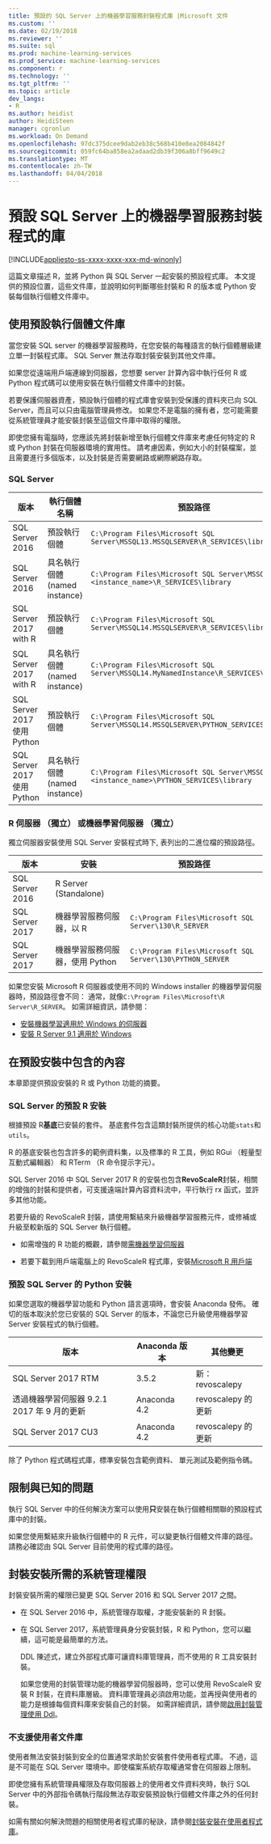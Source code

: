```yaml
---
title: 預設的 SQL Server 上的機器學習服務封裝程式庫 |Microsoft 文件
ms.custom: ''
ms.date: 02/19/2018
ms.reviewer: ''
ms.suite: sql
ms.prod: machine-learning-services
ms.prod_service: machine-learning-services
ms.component: r
ms.technology: ''
ms.tgt_pltfrm: ''
ms.topic: article
dev_langs:
- R
ms.author: heidist
author: HeidiSteen
manager: cgronlun
ms.workload: On Demand
ms.openlocfilehash: 97dc375dcee9dab2eb38c568b410e8ea2084842f
ms.sourcegitcommit: 059fc64ba858ea2adaad2db39f306a8bff9649c2
ms.translationtype: MT
ms.contentlocale: zh-TW
ms.lasthandoff: 04/04/2018
---
```

# <a name="default-package-libraries-for-machine-learning-on-sql-server"></a>預設 SQL Server 上的機器學習服務封裝程式的庫
[!INCLUDE[appliesto-ss-xxxx-xxxx-xxx-md-winonly](../../includes/appliesto-ss-xxxx-xxxx-xxx-md-winonly.md)]

這篇文章描述 R，並將 Python 與 SQL Server 一起安裝的預設程式庫。 本文提供的預設位置，這些文件庫，並說明如何判斷哪些封裝和 R 的版本或 Python 安裝每個執行個體文件庫中。

## <a name="using-the-default-instance-library"></a>使用預設執行個體文件庫

當您安裝 SQL server 的機器學習服務時，在您安裝的每種語言的執行個體層級建立單一封裝程式庫。 SQL Server 無法存取封裝安裝到其他文件庫。

如果您從遠端用戶端連線到伺服器，您想要 server 計算內容中執行任何 R 或 Python 程式碼可以使用安裝在執行個體文件庫中的封裝。

若要保護伺服器資產，預設執行個體的程式庫會安裝到受保護的資料夾已向 SQL Server，而且可以只由電腦管理員修改。 如果您不是電腦的擁有者，您可能需要從系統管理員才能安裝封裝至這個文件庫中取得的權限。 

即使您擁有電腦時，您應該先將封裝新增至執行個體文件庫來考慮任何特定的 R 或 Python 封裝在伺服器環境的實用性。 請考慮因素，例如大小的封裝檔案，並且需要進行多個版本，以及封裝是否需要網路或網際網路存取。

### <a name="sql-server"></a>SQL Server

|版本 | 執行個體名稱|預設路徑|
|------|------|------|
| SQL Server 2016 |預設執行個體|`C:\Program Files\Microsoft SQL Server\MSSQL13.MSSQLSERVER\R_SERVICES\library`|
| SQL Server 2016 |具名執行個體 (named instance) |`C:\Program Files\Microsoft SQL Server\MSSQL13.<instance_name>\R_SERVICES\library`|
| SQL Server 2017 with R|預設執行個體 |`C:\Program Files\Microsoft SQL Server\MSSQL14.MSSQLSERVER\R_SERVICES\library` |
| SQL Server 2017 with R|具名執行個體 (named instance)|`C:\Program Files\Microsoft SQL Server\MSSQL14.MyNamedInstance\R_SERVICES\library` |
| SQL Server 2017 使用 Python |預設執行個體 |`C:\Program Files\Microsoft SQL Server\MSSQL14.MSSQLSERVER\PYTHON_SERVICES\library` |
| SQL Server 2017 使用 Python|具名執行個體 (named instance)|`C:\Program Files\Microsoft SQL Server\MSSQL14.<instance_name>\PYTHON_SERVICES\library` |

### <a name="r-server-standalone-or-machine-learning-server-standalone"></a>R 伺服器 （獨立） 或機器學習伺服器 （獨立）

獨立伺服器安裝使用 SQL Server 安裝程式時下, 表列出的二進位檔的預設路徑。 

|版本| 安裝|預設路徑|
|------|------|------|
| SQL Server 2016|R Server (Standalone)| |`C:\Program Files\Microsoft SQL Server\130\R_SERVER`|
|SQL Server 2017|機器學習服務伺服器，以 R |`C:\Program Files\Microsoft SQL Server\130\R_SERVER`|
|SQL Server 2017|機器學習服務伺服器，使用 Python |`C:\Program Files\Microsoft SQL Server\130\PYTHON_SERVER`|

如果您安裝 Microsoft R 伺服器或使用不同的 Windows installer 的機器學習伺服器時，預設路徑會不同： 通常，就像`C:\Program Files\Microsoft\R Server\R_SERVER`。 如需詳細資訊，請參閱：
 
+ [安裝機器學習適用於 Windows 的伺服器](https://docs.microsoft.com/machine-learning-server/install/machine-learning-server-windows-install)
+ [安裝 R Server 9.1 適用於 Windows](https://docs.microsoft.com/machine-learning-server/install/r-server-install-windows)

## <a name="what-is-included-in-a-default-installation"></a>在預設安裝中包含的內容

本章節提供預設安裝的 R 或 Python 功能的摘要。

### <a name="default-r-installation-for-sql-server"></a>SQL Server 的預設 R 安裝

根據預設 R**基底**已安裝的套件。 基底套件包含這類封裝所提供的核心功能`stats`和`utils`。

R 的基底安裝也包含許多的範例資料集，以及標準的 R 工具，例如 RGui （輕量型互動式編輯器） 和 RTerm （R 命令提示字元）。

SQL Server 2016 中 SQL Server 2017 R 的安裝也包含**RevoScaleR**封裝，相關的增強的封裝和提供者，可支援遠端計算內容資料流中，平行執行 rx 函式，並許多其他功能。

若要升級的 RevoScaleR 封裝，請使用繫結來升級機器學習服務元件，或修補或升級至較新版的 SQL Server 執行個體。

+ 如需增強的 R 功能的概觀，請參閱[需機器學習伺服器](https://docs.microsoft.com/machine-learning-server/what-is-microsoft-r-server)

+ 若要下載到用戶端電腦上的 RevoScaleR 程式庫，安裝[Microsoft R 用戶端](https://docs.microsoft.com/machine-learning-server/r-client/what-is-microsoft-r-client)

### <a name="default-python-installation-for-sql-server"></a>預設 SQL Server 的 Python 安裝

如果您選取的機器學習功能和 Python 語言選項時，會安裝 Anaconda 發佈。 確切的版本取決於您已安裝的 SQL Server 的版本，不論您已升級使用機器學習 Server 安裝程式的執行個體。

|版本| Anaconda 版本| 其他變更|
|------|------|------|
| SQL Server 2017 RTM| 3.5.2| 新： revoscalepy|
| 透過機器學習伺服器 9.2.1 2017 年 9 月的更新| Anaconda 4.2| revoscalepy 的更新 |
| SQL Server 2017 CU3| Anaconda 4.2| revoscalepy 的更新 |

除了 Python 程式碼程式庫，標準安裝包含範例資料、 單元測試及範例指令碼。

## <a name="restrictions-and-known-issues"></a>限制與已知的問題

執行 SQL Server 中的任何解決方案可以使用**只**安裝在執行個體相關聯的預設程式庫中的封裝。

如果您使用繫結來升級執行個體中的 R 元件，可以變更執行個體文件庫的路徑。 請務必確認由 SQL Server 目前使用的程式庫的路徑。

## <a name="administrative-permissions-required-for-package-installation"></a>封裝安裝所需的系統管理權限

封裝安裝所需的權限已變更 SQL Server 2016 和 SQL Server 2017 之間。

+ 在 SQL Server 2016 中，系統管理存取權，才能安裝新的 R 封裝。

+ 在 SQL Server 2017，系統管理員身分安裝封裝，R 和 Python，您可以繼續，這可能是最簡單的方法。

    DDL 陳述式，建立外部程式庫可讓資料庫管理員，而不使用的 R 工具安裝封裝。 

    如果您使用的封裝管理功能的機器學習伺服器時，您可以使用 RevoScaleR 安裝 R 封裝，在資料庫層級。 資料庫管理員必須啟用功能，並再授與使用者的能力是根據每個資料庫來安裝自己的封裝。 如需詳細資訊，請參閱[啟用封裝管理使用 Ddl](r-package-how-to-enable-or-disable.md)。

### <a name="user-libraries-are-not-supported"></a>不支援使用者文件庫

使用者無法安裝封裝到安全的位置通常求助於安裝套件使用者程式庫。 不過，這是不可能在 SQL Server 環境中。即使檔案系統存取權通常會在伺服器上限制。

即使您擁有系統管理員權限及存取伺服器上的使用者文件資料夾時，執行 SQL Server 中的外部指令碼執行階段無法存取安裝預設執行個體文件庫之外的任何封裝。

如需有關如何解決問題的相關使用者程式庫的秘訣，請參閱[封裝安裝在使用者程式庫](packages-installed-in-user-libraries.md)。